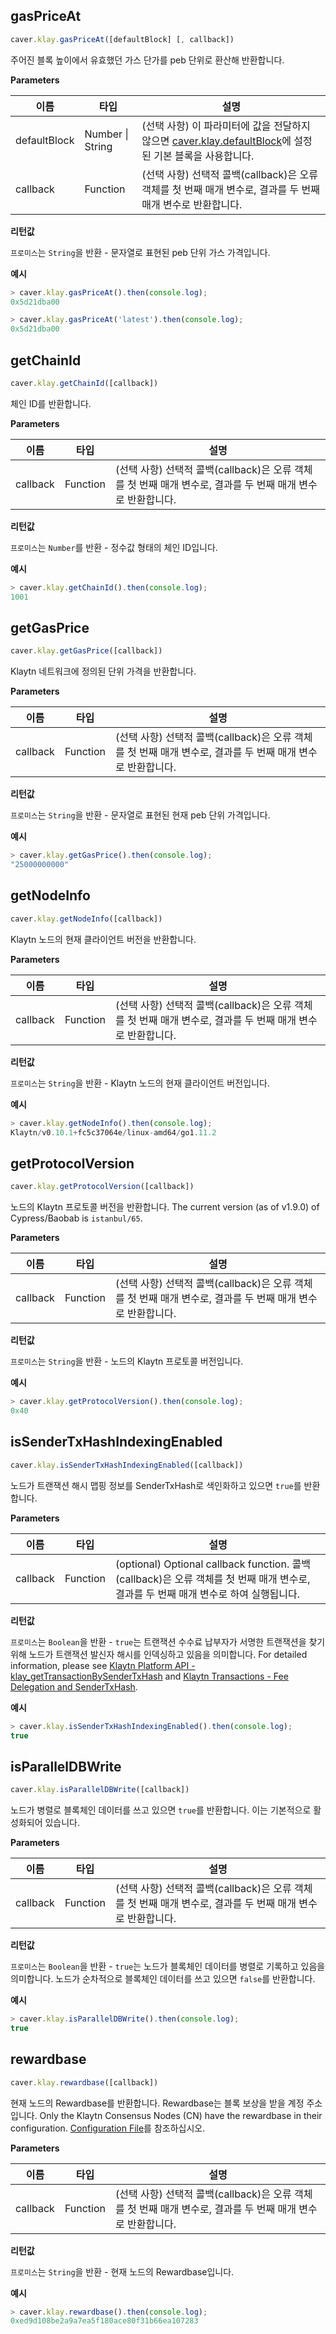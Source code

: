 ## gasPriceAt <a id="gaspriceat"></a>

```javascript
caver.klay.gasPriceAt([defaultBlock] [, callback])
```

주어진 블록 높이에서 유효했던 가스 단가를 peb 단위로 환산해 반환합니다.

**Parameters**

| 이름           | 타입                   | 설명                                                                                                |
| ------------ | -------------------- | ------------------------------------------------------------------------------------------------- |
| defaultBlock | Number &#124; String | (선택 사항) 이 파라미터에 값을 전달하지 않으면 [caver.klay.defaultBlock](./block.md#defaultblock)에 설정된 기본 블록을 사용합니다. |
| callback     | Function             | (선택 사항) 선택적 콜백(callback)은 오류 객체를 첫 번째 매개 변수로, 결과를 두 번째 매개 변수로 반환합니다.                              |

**리턴값**

`프로미스`는 `String`을 반환 - 문자열로 표현된 peb 단위 가스 가격입니다.


**예시**

```javascript
> caver.klay.gasPriceAt().then(console.log);
0x5d21dba00

> caver.klay.gasPriceAt('latest').then(console.log);
0x5d21dba00
```

## getChainId <a id="getchainid"></a>

```javascript
caver.klay.getChainId([callback])
```

체인 ID를 반환합니다.

**Parameters**

| 이름       | 타입       | 설명                                                                   |
| -------- | -------- | -------------------------------------------------------------------- |
| callback | Function | (선택 사항) 선택적 콜백(callback)은 오류 객체를 첫 번째 매개 변수로, 결과를 두 번째 매개 변수로 반환합니다. |

**리턴값**

`프로미스`는 `Number`를 반환 - 정수값 형태의 체인 ID입니다.

**예시**

```javascript
> caver.klay.getChainId().then(console.log);
1001
```

## getGasPrice <a id="getgasprice"></a>

```javascript
caver.klay.getGasPrice([callback])
```

Klaytn 네트워크에 정의된 단위 가격을 반환합니다.

**Parameters**

| 이름       | 타입       | 설명                                                                   |
| -------- | -------- | -------------------------------------------------------------------- |
| callback | Function | (선택 사항) 선택적 콜백(callback)은 오류 객체를 첫 번째 매개 변수로, 결과를 두 번째 매개 변수로 반환합니다. |

**리턴값**

`프로미스`는 `String`을 반환 - 문자열로 표현된 현재 peb 단위 가격입니다.

**예시**

```javascript
> caver.klay.getGasPrice().then(console.log);
"25000000000"
```

## getNodeInfo <a id="getnodeinfo"></a>

```javascript
caver.klay.getNodeInfo([callback])
```

Klaytn 노드의 현재 클라이언트 버전을 반환합니다.

**Parameters**

| 이름       | 타입       | 설명                                                                   |
| -------- | -------- | -------------------------------------------------------------------- |
| callback | Function | (선택 사항) 선택적 콜백(callback)은 오류 객체를 첫 번째 매개 변수로, 결과를 두 번째 매개 변수로 반환합니다. |

**리턴값**

`프로미스`는 `String`을 반환 - Klaytn 노드의 현재 클라이언트 버전입니다.


**예시**

```javascript
> caver.klay.getNodeInfo().then(console.log);
Klaytn/v0.10.1+fc5c37064e/linux-amd64/go1.11.2
```

## getProtocolVersion <a id="getprotocolversion"></a>

```javascript
caver.klay.getProtocolVersion([callback])
```

노드의 Klaytn 프로토콜 버전을 반환합니다. The current version (as of v1.9.0) of Cypress/Baobab is `istanbul/65`.

**Parameters**

| 이름       | 타입       | 설명                                                                   |
| -------- | -------- | -------------------------------------------------------------------- |
| callback | Function | (선택 사항) 선택적 콜백(callback)은 오류 객체를 첫 번째 매개 변수로, 결과를 두 번째 매개 변수로 반환합니다. |

**리턴값**

`프로미스`는 `String`을 반환 - 노드의 Klaytn 프로토콜 버전입니다.


**예시**

```javascript
> caver.klay.getProtocolVersion().then(console.log);
0x40
```

## isSenderTxHashIndexingEnabled <a id="issendertxhashindexingenabled"></a>

```javascript
caver.klay.isSenderTxHashIndexingEnabled([callback])
```

노드가 트랜잭션 해시 맵핑 정보를 SenderTxHash로 색인화하고 있으면 `true`를 반환합니다.

**Parameters**

| 이름       | 타입       | 설명                                                                                                 |
| -------- | -------- | -------------------------------------------------------------------------------------------------- |
| callback | Function | (optional) Optional callback function. 콜백(callback)은 오류 객체를 첫 번째 매개 변수로, 결과를 두 번째 매개 변수로 하여 실행됩니다. |

**리턴값**

`프로미스`는 `Boolean`을 반환 - `true`는 트랜잭션 수수료 납부자가 서명한 트랜잭션을 찾기 위해 노드가 트랜잭션 발신자 해시를 인덱싱하고 있음을 의미합니다. For detailed information, please see [Klaytn Platform API - klay_getTransactionBySenderTxHash](../../../../../json-rpc/api-references/klay/transaction.md#klay_gettransactionbysendertxhash) and [Klaytn Transactions - Fee Delegation and SenderTxHash](../../../../../../klaytn/design/transactions/README.md#fee-delegation).


**예시**

```javascript
> caver.klay.isSenderTxHashIndexingEnabled().then(console.log);
true
```

## isParallelDBWrite <a id="isparalleldbwrite"></a>

```javascript
caver.klay.isParallelDBWrite([callback])
```

노드가 병렬로 블록체인 데이터를 쓰고 있으면 `true`를 반환합니다. 이는 기본적으로 활성화되어 있습니다.

**Parameters**

| 이름       | 타입       | 설명                                                                   |
| -------- | -------- | -------------------------------------------------------------------- |
| callback | Function | (선택 사항) 선택적 콜백(callback)은 오류 객체를 첫 번째 매개 변수로, 결과를 두 번째 매개 변수로 반환합니다. |

**리턴값**

`프로미스`는 `Boolean`을 반환 - `true`는 노드가 블록체인 데이터를 병렬로 기록하고 있음을 의미합니다. 노드가 순차적으로 블록체인 데이터를 쓰고 있으면 `false`를 반환합니다.


**예시**

```javascript
> caver.klay.isParallelDBWrite().then(console.log);
true
```

## rewardbase <a id="rewardbase"></a>

```javascript
caver.klay.rewardbase([callback])
```

현재 노드의 Rewardbase를 반환합니다. Rewardbase는 블록 보상을 받을 계정 주소입니다. Only the Klaytn Consensus Nodes (CN) have the rewardbase in their configuration. [Configuration File](../../../../../../node/core-cell/operation-guide/configuration.md)를 참조하십시오.


**Parameters**

| 이름       | 타입       | 설명                                                                   |
| -------- | -------- | -------------------------------------------------------------------- |
| callback | Function | (선택 사항) 선택적 콜백(callback)은 오류 객체를 첫 번째 매개 변수로, 결과를 두 번째 매개 변수로 반환합니다. |

**리턴값**

`프로미스`는 `String`을 반환 - 현재 노드의 Rewardbase입니다.

**예시**

```javascript
> caver.klay.rewardbase().then(console.log);
0xed9d108be2a9a7ea5f180ace80f31b66ea107283
```
